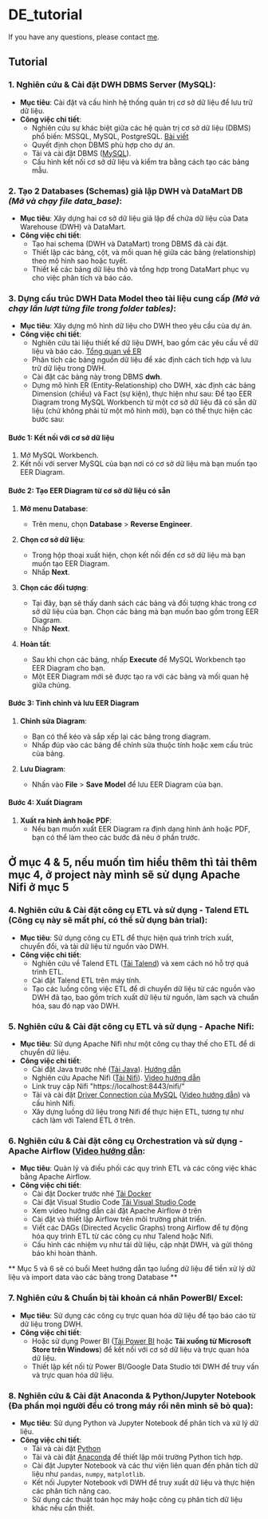 # DE_tutorial
 If you have any questions, please contact [me](https://www.facebook.com/quangminh.nguyen.7946281).

## Tutorial
 
### 1. **Nghiên cứu & Cài đặt DWH DBMS Server (MySQL)**:
   - **Mục tiêu**: Cài đặt và cấu hình hệ thống quản trị cơ sở dữ liệu để lưu trữ dữ liệu.
   - **Công việc chi tiết**:
     - Nghiên cứu sự khác biệt giữa các hệ quản trị cơ sở dữ liệu (DBMS) phổ biến: MSSQL, MySQL, PostgreSQL. [Bài viết](https://www.datacamp.com/blog/sql-server-postgresql-mysql-whats-the-difference-where-do-i-start)
     - Quyết định chọn DBMS phù hợp cho dự án.
     - Tải và cài đặt DBMS ([MySQL](https://dev.mysql.com/downloads/installer/)).
     - Cấu hình kết nối cơ sở dữ liệu và kiểm tra bằng cách tạo các bảng mẫu.

### 2. **Tạo 2 Databases (Schemas) giả lập DWH và DataMart DB** *(Mở và chạy file data_base)*:
   - **Mục tiêu**: Xây dựng hai cơ sở dữ liệu giả lập để chứa dữ liệu của Data Warehouse (DWH) và DataMart.
   - **Công việc chi tiết**:
     - Tạo hai schema (DWH và DataMart) trong DBMS đã cài đặt.
     - Thiết lập các bảng, cột, và mối quan hệ giữa các bảng (relationship) theo mô hình sao hoặc tuyết.
     - Thiết kế các bảng dữ liệu thô và tổng hợp trong DataMart phục vụ cho việc phân tích và báo cáo.

### 3. **Dựng cấu trúc DWH Data Model theo tài liệu cung cấp** *(Mở và chạy lần lượt từng file trong folder **tables**)*:
   - **Mục tiêu**: Xây dựng mô hình dữ liệu cho DWH theo yêu cầu của dự án.
   - **Công việc chi tiết**:
     - Nghiên cứu tài liệu thiết kế dữ liệu DWH, bao gồm các yêu cầu về dữ liệu và báo cáo. [Tổng quan về ER](https://www.guru99.com/vi/er-diagram-tutorial-dbms.html)
     - Phân tích các bảng nguồn dữ liệu để xác định cách tích hợp và lưu trữ dữ liệu trong DWH.
     - Cài đặt các bảng này trong DBMS **dwh**.
     - Dựng mô hình ER (Entity-Relationship) cho DWH, xác định các bảng Dimension (chiều) và Fact (sự kiện), thực hiện như sau:
   Để tạo EER Diagram trong MySQL Workbench từ một cơ sở dữ liệu đã có sẵn dữ liệu (chứ không phải từ một mô hình mới), bạn có thể thực hiện các bước sau:

#### Bước 1: Kết nối với cơ sở dữ liệu

1. Mở MySQL Workbench.
2. Kết nối với server MySQL của bạn nơi có cơ sở dữ liệu mà bạn muốn tạo EER Diagram.

#### Bước 2: Tạo EER Diagram từ cơ sở dữ liệu có sẵn

1. **Mở menu Database**:
   - Trên menu, chọn **Database** > **Reverse Engineer**.

2. **Chọn cơ sở dữ liệu**:
   - Trong hộp thoại xuất hiện, chọn kết nối đến cơ sở dữ liệu mà bạn muốn tạo EER Diagram.
   - Nhấp **Next**.

3. **Chọn các đối tượng**:
   - Tại đây, bạn sẽ thấy danh sách các bảng và đối tượng khác trong cơ sở dữ liệu của bạn. Chọn các bảng mà bạn muốn bao gồm trong EER Diagram.
   - Nhấp **Next**.

4. **Hoàn tất**:
   - Sau khi chọn các bảng, nhấp **Execute** để MySQL Workbench tạo EER Diagram cho bạn.
   - Một EER Diagram mới sẽ được tạo ra với các bảng và mối quan hệ giữa chúng.

#### Bước 3: Tinh chỉnh và lưu EER Diagram

1. **Chỉnh sửa Diagram**:
   - Bạn có thể kéo và sắp xếp lại các bảng trong diagram.
   - Nhấp đúp vào các bảng để chỉnh sửa thuộc tính hoặc xem cấu trúc của bảng.

2. **Lưu Diagram**:
   - Nhấn vào **File** > **Save Model** để lưu EER Diagram của bạn.

#### Bước 4: Xuất Diagram

1. **Xuất ra hình ảnh hoặc PDF**:
   - Nếu bạn muốn xuất EER Diagram ra định dạng hình ảnh hoặc PDF, bạn có thể làm theo các bước đã nêu ở phần trước.

## **Ở mục 4 & 5, nếu muốn tìm hiểu thêm thì tải thêm mục 4, ở project này mình sẽ sử dụng Apache Nifi ở mục 5**

### 4. **Nghiên cứu & Cài đặt công cụ ETL và sử dụng - Talend ETL** (Công cụ này sẽ mất phí, có thể sử dụng bản trial):
   - **Mục tiêu**: Sử dụng công cụ ETL để thực hiện quá trình trích xuất, chuyển đổi, và tải dữ liệu từ nguồn vào DWH.
   - **Công việc chi tiết**:
     - Nghiên cứu về Talend ETL ([Tải Talend](https://www.talend.com/products/talend-open-studio/)) và xem cách nó hỗ trợ quá trình ETL.
     - Cài đặt Talend ETL trên máy tính.
     - Tạo các luồng công việc ETL để di chuyển dữ liệu từ các nguồn vào DWH đã tạo, bao gồm trích xuất dữ liệu từ nguồn, làm sạch và chuẩn hóa, sau đó nạp vào DWH.

### 5. **Nghiên cứu & Cài đặt công cụ ETL và sử dụng - Apache Nifi**:
   - **Mục tiêu**: Sử dụng Apache Nifi như một công cụ thay thế cho ETL để di chuyển dữ liệu.
   - **Công việc chi tiết**:
     - Cài đặt Java trước nhé ([Tải Java](https://download.oracle.com/java/23/latest/jdk-23_windows-x64_bin.msi)). [Hướng dẫn](https://www.youtube.com/watch?v=jPwrWjEwtrw&t=284s)
     - Nghiên cứu Apache Nifi ([Tải Nifi](https://dlcdn.apache.org/nifi/2.0.0-M4/nifi-2.0.0-M4-bin.zip)). [Video hướng dẫn](https://www.youtube.com/watch?v=YVK3Wg_DvHc)
     - Link truy cập Nifi "https://localhost:8443/nifi/"
     - Tải và cài đặt [Driver Connection của MySQL](https://dev.mysql.com/downloads/file/?id=530070) ([Video hướng dẫn](https://www.youtube.com/watch?v=8aTpDfsYTNQ)) và cấu hình Nifi.
     - Xây dựng luồng dữ liệu trong Nifi để thực hiện ETL, tương tự như cách làm với Talend ETL ở trên.
    
### 6. **Nghiên cứu & Cài đặt công cụ Orchestration và sử dụng - Apache Airflow** ([Video hướng dẫn](https://www.youtube.com/watch?v=Fl64Y0p7rls):
   - **Mục tiêu**: Quản lý và điều phối các quy trình ETL và các công việc khác bằng Apache Airflow.
   - **Công việc chi tiết**:
     - Cài đặt Docker trước nhé [Tải Docker](https://desktop.docker.com/win/main/amd64/Docker%20Desktop%20Installer.exe?utm_source=docker&utm_medium=webreferral&utm_campaign=docs-driven-download-win-amd64)
     - Cài đặt Visual Studio Code [Tải Visual Studio Code](https://code.visualstudio.com/sha/download?build=stable&os=win32-x64-user)
     - Xem video hướng dẫn cài đặt Apache Airflow ở trên
     - Cài đặt và thiết lập Airflow trên môi trường phát triển.
     - Viết các DAGs (Directed Acyclic Graphs) trong Airflow để tự động hóa quy trình ETL từ các công cụ như Talend hoặc Nifi.
     - Cấu hình các nhiệm vụ như tải dữ liệu, cập nhật DWH, và gửi thông báo khi hoàn thành.

** Mục 5 và 6 sẽ có buổi Meet hướng dẫn tạo luồng dữ liệu để tiền xử lý dữ liệu và import data vào các bảng trong Database **


### 7. **Nghiên cứu & Chuẩn bị tài khoản cá nhân PowerBI/ Excel**:
   - **Mục tiêu**: Sử dụng các công cụ trực quan hóa dữ liệu để tạo báo cáo từ dữ liệu trong DWH.
   - **Công việc chi tiết**:
     - Hoặc sử dụng Power BI ([Tải Power BI](https://powerbi.microsoft.com/) hoặc **Tải xuống từ Microsoft Store trên Windows**) để kết nối với cơ sở dữ liệu và trực quan hóa dữ liệu.
     - Thiết lập kết nối từ Power BI/Google Data Studio tới DWH để truy vấn và trực quan hóa dữ liệu.

### 8. **Nghiên cứu & Cài đặt Anaconda & Python/Jupyter Notebook** (Đa phần mọi người đều có trong máy rồi nên mình sẽ bỏ qua):
   - **Mục tiêu**: Sử dụng Python và Jupyter Notebook để phân tích và xử lý dữ liệu.
   - **Công việc chi tiết**:
     - Tải và cài đặt [Python](https://www.python.org/downloads/)
     - Tải và cài đặt [Anaconda](https://www.anaconda.com/products/individual) để thiết lập môi trường Python tích hợp.
     - Cài đặt Jupyter Notebook và các thư viện liên quan đến phân tích dữ liệu như `pandas`, `numpy`, `matplotlib`.
     - Kết nối Jupyter Notebook với DWH để truy xuất dữ liệu và thực hiện các phân tích nâng cao.
     - Sử dụng các thuật toán học máy hoặc công cụ phân tích dữ liệu khác nếu cần thiết.
